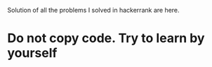 Solution of all the problems I solved in hackerrank are here.
# Do not copy code. Try to learn by yourself
